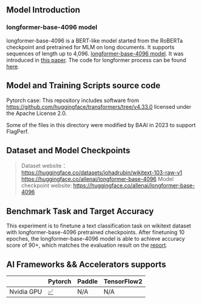 ## Model Introduction
### longformer-base-4096 model

longformer-base-4096 is a BERT-like model started from the RoBERTa checkpoint and pretrained for MLM on long documents.
It supports sequences of length up to 4,096. [longformer-base-4096 model](https://huggingface.co/allenai/longformer-base-4096). It was
introduced in [this paper](https://arxiv.org/abs/2004.05150). The code for longformer process can be found
[here](https://github.com/huggingface/transformers/tree/main/examples/research_projects/longform-qa).

## Model and Training Scripts source code
Pytorch case:
This repository includes software from https://github.com/huggingface/transformers/tree/v4.33.0
licensed under the Apache License 2.0.

Some of the files in this directory were modified by BAAI in 2023 to support FlagPerf.

## Dataset and Model Checkpoints

> Dataset website：https://huggingface.co/datasets/iohadrubin/wikitext-103-raw-v1
https://huggingface.co/allenai/longformer-base-4096
> Model checkpoint website: https://huggingface.co/allenai/longformer-base-4096

## Benchmark Task and Target Accuracy

This experiment is to finetune a text classification task on wikitext dataset with longformer-base-4096 pretrained checkpoints.
After finetuning 10 epoches, the longformer-base-4096 model is able to achieve accuracy score of 90+, which matches the evaluation result on the [report](https://huggingface.co/allenai/longformer-base-4096).

## AI Frameworks && Accelerators supports

|            | Pytorch | Paddle | TensorFlow2 |
| ---------- | ------- | ------ | ----------- |
| Nvidia GPU | [✅](../../nvidia/longformer-pytorch/README.md)       | N/A    | N/A       |
